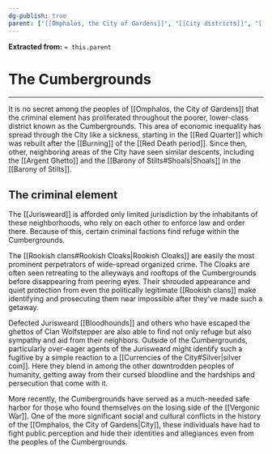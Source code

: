 ```yaml
---
dg-publish: true
parent: ["[[Omphalos, the City of Gardens]]", "[[City districts]]", "[[Class and caste in the City]]"]
---
```

**Extracted from:** `= this.parent`
# The Cumbergrounds

---

It is no secret among the peoples of [[Omphalos, the City of Gardens]] that the criminal element has proliferated throughout the poorer, lower-class district known as the Cumbergrounds. This area of economic inequality has spread through the City like a sickness, starting in the [[Red Quarter]] which was rebuilt after the [[Burning]] of the [[Red Death period]]. Since then, other, neighboring areas of the City have seen similar descents, including the [[Argent Ghetto]] and the [[Barony of Stilts#Shoals|Shoals]] in the [[Barony of Stilts]].

## The criminal element

The [[Jurisweard]] is afforded only limited jurisdiction by the inhabitants of these neighborhoods, who rely on each other to enforce law and order there. Because of this, certain criminal factions find refuge within the Cumbergrounds.

The [[Rookish clans#Rookish Cloaks|Rookish Cloaks]] are easily the most prominent perpetrators of wide-spread organized crime. The Cloaks are often seen retreating to the alleyways and rooftops of the Cumbergrounds before disappearing from peering eyes. Their shrouded appearance and quiet protection from even the politically legitimate [[Rookish clans]] make identifying and prosecuting them near impossible after they've made such a getaway.

Defected Jurisweard [[Bloodhounds]] and others who have escaped the ghettos of Clan Wolfstepper are also able to find not only refuge but also sympathy and aid from their neighbors. Outside of the Cumbergrounds, particularly over-eager agents of the Jurisweard might identify such a fugitive by a simple reaction to a [[Currencies of the City#Silver|silver coin]]. Here they blend in among the other downtrodden peoples of humanity, getting away from their cursed bloodline and the hardships and persecution that come with it.

More recently, the Cumbergrounds have served as a much-needed safe harbor for those who found themselves on the losing side of the [[Vergonic War]]. One of the more significant social and cultural conflicts in the history of the [[Omphalos, the City of Gardens|City]], these individuals have had to fight public perception and hide their identities and allegiances even from the peoples of the Cumbergrounds.